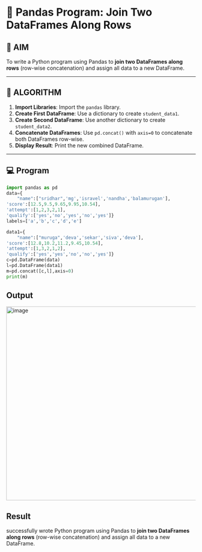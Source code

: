 # 🧪 Pandas Program: Join Two DataFrames Along Rows

## 🎯 AIM

To write a Python program using Pandas to **join two DataFrames along rows** (row-wise concatenation) and assign all data to a new DataFrame.

---

## 🧠 ALGORITHM

1. **Import Libraries**: Import the `pandas` library.
2. **Create First DataFrame**: Use a dictionary to create `student_data1`.
3. **Create Second DataFrame**: Use another dictionary to create `student_data2`.
4. **Concatenate DataFrames**: Use `pd.concat()` with `axis=0` to concatenate both DataFrames row-wise.
5. **Display Result**: Print the new combined DataFrame.

---

## 💻 Program
```py
import pandas as pd
data={
    "name":["sridhar",'mg','isravel','nandha','balamurugan'],
'score':[12.5,9.5,9.65,9.95,10.54],
'attempt':[1,2,3,2,1],
'qualify':['yes','no','yes','no','yes']}
labels=['a','b','c','d','e']

data1={
    "name":["muruga",'deva','sekar','siva','deva'],
'score':[12.8,10.2,11.2,9.45,10.54],
'attempt':[1,3,2,1,2],
'qualify':['yes','yes','no','no','yes']}
c=pd.DataFrame(data)
l=pd.DataFrame(data1)
m=pd.concat([c,l],axis=0)
print(m)
```

## Output
<img width="1435" height="516" alt="image" src="https://github.com/user-attachments/assets/4d3fcb7a-bda9-4189-8494-db9fee4d1041" />

## Result
successfully wrote Python program using Pandas to **join two DataFrames along rows** (row-wise concatenation) and assign all data to a new DataFrame.
